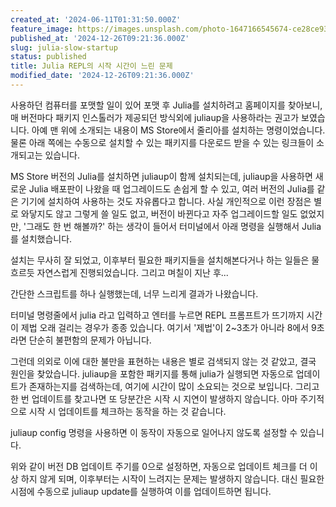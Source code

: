 ```yaml
---
created_at: '2024-06-11T01:31:50.000Z'
feature_image: https://images.unsplash.com/photo-1647166545674-ce28ce93bdca?crop=entropy&cs=tinysrgb&fit=max&fm=jpg&ixid=M3wxMTc3M3wwfDF8c2VhcmNofDh8fGdpdHxlbnwwfHx8fDE3MzUyMDQ4Mzh8MA&ixlib=rb-4.0.3&q=80&w=2000
published_at: '2024-12-26T09:21:36.000Z'
slug: julia-slow-startup
status: published
title: Julia REPL의 시작 시간이 느린 문제
modified_date: '2024-12-26T09:21:36.000Z'
---
```


사용하던 컴퓨터를 포맷할 일이 있어 포맷 후 Julia를 설치하려고 홈페이지를 찾아보니, 매 버전마다 패키지 인스톨러가 제공되던 방식외에 juliaup을 사용하라는 권고가 보였습니다. 아예 맨 위에 소개되는 내용이 MS Store에서 줄리아를 설치하는 명령이었습니다. 물론 아래 쪽에는 수동으로 설치할 수 있는 패키지를 다운로드 받을 수 있는 링크들이 소개되고는 있습니다. 

MS Store 버전의 Julia를 설치하면 juliaup이 함께 설치되는데,  juliaup을 사용하면 새로운 Julia 배포판이 나왔을 때 업그레이드도 손쉽게 할 수 있고, 여러 버전의 Julia를 같은 기기에 설치하여 사용하는 것도 자유롭다고 합니다. 사실 개인적으로 이런 장점은 별로 와닿지도 않고 그렇게 쓸 일도 없고, 버전이 바뀐다고 자주 업그레이드할 일도 없었지만, '그래도 한 번 해볼까?' 하는 생각이 들어서 터미널에서 아래 명령을 실행해서 Julia를 설치했습니다. 

설치는 무사히 잘 되었고, 이후부터 필요한 패키지들을 설치해본다거나 하는 일들은 물흐르듯 자연스럽게 진행되었습니다. 그리고 며칠이 지난 후...

간단한 스크립트를 하나 실행했는데, 너무 느리게 결과가 나왔습니다. 

터미널 명령줄에서 julia 라고 입력하고 엔터를 누르면 REPL 프롬프트가 뜨기까지 시간이 제법 오래 걸리는 경우가 종종 있습니다. 여기서 '제법'이 2~3초가 아니라 8에서 9초라면 단순히 불편함의 문제가 아닙니다. 

그런데 의외로 이에 대한 불만을 표현하는 내용은 별로 검색되지 않는 것 같았고, 결국 원인을 찾았습니다. juliaup을 포함한 패키지를 통해 julia가 실행되면 자동으로 업데이트가 존재하는지를 검색하는데, 여기에 시간이 많이 소요되는 것으로 보입니다. 그리고 한 번 업데이트를 찾고나면 또 당분간은 시작 시 지연이 발생하지 않습니다. 아마 주기적으로 시작 시 업데이트를 체크하는 동작을 하는 것 같습니다. 

juliaup config 명령을 사용하면 이 동작이 자동으로 일어나지 않도록 설정할 수 있습니다.

위와 같이 버전 DB 업데이트 주기를 0으로 설정하면, 자동으로 업데이트 체크를 더 이상 하지 않게 되며, 이후부터는 시작이 느려지는 문제는 발생하지 않습니다. 대신 필요한 시점에 수동으로 juliaup update를 실행하여 이를 업데이트하면 됩니다.